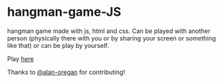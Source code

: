 # hangman-game-JS
hangman game made with js, html and css. Can be played with another person (physically there with you or by sharing your screen or something like that) or can be play by yourself.

Play [here](https://ronan-s1.github.io/hangman-game-JS/)

Thanks to [@alan-oregan](https://github.com/alan-oregan) for contributing!
